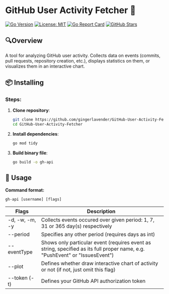# GitHub User Activity Fetcher 🚀

[![Go Version](https://img.shields.io/badge/Go-1.19%2B-blue)](https://golang.org/)
[![License: MIT](https://img.shields.io/badge/License-MIT-green)](LICENSE)
[![Go Report Card](https://goreportcard.com/badge/github.com/gingerlavender/GitHub-User-Activity-Fetcher)](https://goreportcard.com/report/github.com/gingerlavender/GitHub-User-Activity-Fetcher)
[![GitHub Stars](https://img.shields.io/github/stars/gingerlavender/GitHub-User-Activity-Fetcher?style=social)](https://github.com/gingerlavender/GitHub-User-Activity-Fetcher)

## 🔍Overview
A tool for analyzing GitHub user activity. Collects data on events (commits, pull requests, repository creation, etc.), displays statistics on them, or visualizes them in an interactive chart.


## 📦 Installing

### Steps:
1. **Clone repository**:
   ```bash
   git clone https://github.com/gingerlavender/GitHub-User-Activity-Fetcher.git
   cd GitHub-User-Activity-Fetcher
   ```
2.  **Install dependencies**:
    ```bash
    go mod tidy
    ```
3.  **Build binary file**:
    ```bash
    go build -o gh-api
    ```

## 🚀 Usage
**Command format:**

    gh-api [username] [flags]
  | Flags |Description |
  |--|--|
  | -d, -w, -m, -y| Collects events occured over given period: 1, 7, 31 or 365 day(s) respectively |
  |\-\-period|Specifies any other period  (requires days as int)|
  |\-\-eventType |Shows only particular event (requires event as string, specified as its full proper name, e.g. "PushEvent" or "IssuesEvent")|
  |\-\-plot  |Defines whether draw interactive chart of activity or not (if not, just omit this flag)|
  |\-\-token (-t)|Defines your GitHub API authorization token|
